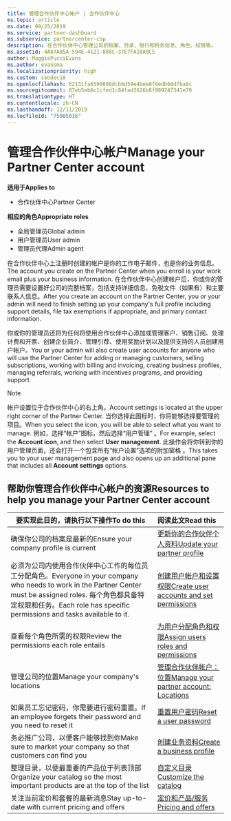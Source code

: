```yaml
---
title: 管理合作伙伴中心帐户 | 合作伙伴中心
ms.topic: article
ms.date: 09/25/2019
ms.service: partner-dashboard
ms.subservice: partnercenter-csp
description: 在合作伙伴中心管理公司的档案、目录、银行和税务信息、角色、权限等。
ms.assetid: 4A07A85A-594E-4121-808C-37E7FA18A0C5
author: MaggiePucciEvans
ms.author: evansma
ms.localizationpriority: high
ms.custom: seodec18
ms.openlocfilehash: 62131fa6590898dcb6d59e4bee0f6edb68dfba0c
ms.sourcegitcommit: 07eb5eb6c1cfed1c84fad3626b8f989247341e70
ms.translationtype: HT
ms.contentlocale: zh-CN
ms.lasthandoff: 12/11/2019
ms.locfileid: "75005016"
---
```

# <a name="manage-your-partner-center-account"></a><span data-ttu-id="17ba9-103">管理合作伙伴中心帐户</span><span class="sxs-lookup"><span data-stu-id="17ba9-103">Manage your Partner Center account</span></span>

<span data-ttu-id="17ba9-104">**适用于**</span><span class="sxs-lookup"><span data-stu-id="17ba9-104">**Applies to**</span></span>

-  <span data-ttu-id="17ba9-105">合作伙伴中心</span><span class="sxs-lookup"><span data-stu-id="17ba9-105">Partner Center</span></span>

<span data-ttu-id="17ba9-106">**相应的角色**</span><span class="sxs-lookup"><span data-stu-id="17ba9-106">**Appropriate roles**</span></span>
-   <span data-ttu-id="17ba9-107">全局管理员</span><span class="sxs-lookup"><span data-stu-id="17ba9-107">Global admin</span></span>
-   <span data-ttu-id="17ba9-108">用户管理员</span><span class="sxs-lookup"><span data-stu-id="17ba9-108">User admin</span></span>
-   <span data-ttu-id="17ba9-109">管理员代理</span><span class="sxs-lookup"><span data-stu-id="17ba9-109">Admin agent</span></span>

<span data-ttu-id="17ba9-110">在合作伙伴中心上注册时创建的帐户是你的工作电子邮件，也是你的业务信息。</span><span class="sxs-lookup"><span data-stu-id="17ba9-110">The account you create on the Partner Center when you enroll is your work email plus your business information.</span></span> <span data-ttu-id="17ba9-111">在合作伙伴中心创建帐户后，你或你的管理员需要设置好公司的完整档案，包括支持详细信息、免税文件（如果有）和主要联系人信息。</span><span class="sxs-lookup"><span data-stu-id="17ba9-111">After you create an account on the Partner Center, you or your admin will need to finish setting up your company's full profile including support details, file tax exemptions if appropriate, and primary contact information.</span></span> 

<span data-ttu-id="17ba9-112">你或你的管理员还将为任何将使用合作伙伴中心添加或管理客户、销售订阅、处理计费和开票、创建企业简介、管理引荐、使用奖励计划以及提供支持的人员创建用户帐户。</span><span class="sxs-lookup"><span data-stu-id="17ba9-112">You or your admin will also create user accounts for anyone who will use the Partner Center for adding or managing customers, selling subscriptions, working with billing and invoicing, creating business profiles, managing referrals, working with incentives programs, and providing support.</span></span>

>[!NOTE]
><span data-ttu-id="17ba9-113">帐户设置位于合作伙伴中心的右上角。</span><span class="sxs-lookup"><span data-stu-id="17ba9-113">Account settings is located at the upper right corner of the Partner Center.</span></span> <span data-ttu-id="17ba9-114">当你选择此图标时，你将能够选择要管理的项目。</span><span class="sxs-lookup"><span data-stu-id="17ba9-114">When you select the icon, you will be able to select what you want to manage.</span></span> <span data-ttu-id="17ba9-115">例如，选择“帐户”图标，然后选择“用户管理”   。</span><span class="sxs-lookup"><span data-stu-id="17ba9-115">For example, select the **Account icon**, and then select **User management**.</span></span> <span data-ttu-id="17ba9-116">此操作会将你转到你的用户管理页面，还会打开一个包含所有“帐户设置”选项的附加窗格  。</span><span class="sxs-lookup"><span data-stu-id="17ba9-116">This takes you to your user management page and also opens up an additional pane that includes all **Account settings** options.</span></span>


## <a name="resources-to-help-you-manage-your-partner-center-account"></a><span data-ttu-id="17ba9-117">帮助你管理合作伙伴中心帐户的资源</span><span class="sxs-lookup"><span data-stu-id="17ba9-117">Resources to help you manage your Partner Center account</span></span>

|<span data-ttu-id="17ba9-118">**要实现此目的，请执行以下操作**</span><span class="sxs-lookup"><span data-stu-id="17ba9-118">**To do this**</span></span>   |<span data-ttu-id="17ba9-119">**阅读此文**</span><span class="sxs-lookup"><span data-stu-id="17ba9-119">**Read this**</span></span>   |
|-----------------------|:-----------------------|
|<span data-ttu-id="17ba9-120">确保你公司的档案是最新的</span><span class="sxs-lookup"><span data-stu-id="17ba9-120">Ensure your company profile is current</span></span>   |[<span data-ttu-id="17ba9-121">更新你的合作伙伴个人资料</span><span class="sxs-lookup"><span data-stu-id="17ba9-121">Update your partner profile</span></span>](update-your-partner-profile.md)|
|<span data-ttu-id="17ba9-122">必须为公司内使用合作伙伴中心工作的每位员工分配角色。</span><span class="sxs-lookup"><span data-stu-id="17ba9-122">Everyone in your company who needs to work in the Partner Center must be assigned roles.</span></span> <span data-ttu-id="17ba9-123">每个角色都具备特定权限和任务。</span><span class="sxs-lookup"><span data-stu-id="17ba9-123">Each role has specific permissions and tasks available to it.</span></span>|[<span data-ttu-id="17ba9-124">创建用户帐户和设置权限</span><span class="sxs-lookup"><span data-stu-id="17ba9-124">Create user accounts and set permissions</span></span>](create-user-accounts-and-set-permissions.md)|
|<span data-ttu-id="17ba9-125">查看每个角色所需的权限</span><span class="sxs-lookup"><span data-stu-id="17ba9-125">Review the permissions each role entails</span></span>|[<span data-ttu-id="17ba9-126">为用户分配角色和权限</span><span class="sxs-lookup"><span data-stu-id="17ba9-126">Assign users roles and permissions</span></span>](permissions-overview.md)
|<span data-ttu-id="17ba9-127">管理公司的位置</span><span class="sxs-lookup"><span data-stu-id="17ba9-127">Manage your company's locations</span></span>|[<span data-ttu-id="17ba9-128">管理合作伙伴帐户：位置</span><span class="sxs-lookup"><span data-stu-id="17ba9-128">Manage your partner account: Locations</span></span>](manage-locations.md)
|<span data-ttu-id="17ba9-129">如果员工忘记密码，你需要进行密码重置。</span><span class="sxs-lookup"><span data-stu-id="17ba9-129">If an employee forgets their password and you need to reset it</span></span>  |[<span data-ttu-id="17ba9-130">重置用户密码</span><span class="sxs-lookup"><span data-stu-id="17ba9-130">Reset a user password</span></span>](reset-a-user-password.md)|
|<span data-ttu-id="17ba9-131">务必推广公司，以便客户能够找到你</span><span class="sxs-lookup"><span data-stu-id="17ba9-131">Make sure to market your company so that customers can find you</span></span>   |[<span data-ttu-id="17ba9-132">创建业务资料</span><span class="sxs-lookup"><span data-stu-id="17ba9-132">Create a business profile</span></span>](create-a-marketing-profile.md)|
|<span data-ttu-id="17ba9-133">整理目录，以便最重要的产品位于列表顶部</span><span class="sxs-lookup"><span data-stu-id="17ba9-133">Organize your catalog so the most important products are at the top of the list</span></span>   |[<span data-ttu-id="17ba9-134">自定义目录</span><span class="sxs-lookup"><span data-stu-id="17ba9-134">Customize the catalog</span></span>](customize-the-catalog.md)|
|<span data-ttu-id="17ba9-135">关注当前定价和套餐的最新消息</span><span class="sxs-lookup"><span data-stu-id="17ba9-135">Stay up-to-date with current pricing and offers</span></span>   |[<span data-ttu-id="17ba9-136">定价和产品/服务</span><span class="sxs-lookup"><span data-stu-id="17ba9-136">Pricing and offers</span></span>](pricing-and-offers.md)|













 

 



